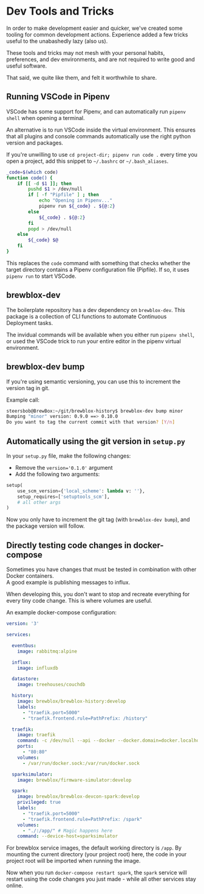 # Dev Tools and Tricks

In order to make development easier and quicker, we've created some tooling for common development actions.
Experience added a few tricks useful to the unabashedly lazy (also us).

These tools and tricks may not mesh with your personal habits, preferences, and dev environments, and are not required to write good and useful software.

That said, we quite like them, and felt it worthwhile to share.

## Running VSCode in Pipenv

VSCode has some support for Pipenv, and can automatically run `pipenv shell` when opening a terminal.

An alternative is to run VSCode inside the virtual environment. This ensures that all plugins and console commands automatically use the right python version and packages.

If you're unwilling to use `cd project-dir; pipenv run code .` every time you open a project, add this snippet to `~/.bashrc` or `~/.bash_aliases`.

```bash
_code=$(which code)
function code() {
    if [[ -d $1 ]]; then
        pushd $1 > /dev/null
        if [ -f "Pipfile" ] ; then
            echo "Opening in Pipenv..."
            pipenv run ${_code} . ${@:2}
        else
            ${_code} . ${@:2}
        fi
        popd > /dev/null
    else
        ${_code} $@
    fi
}
```

This replaces the `code` command with something that checks whether the target directory contains a Pipenv configuration file (Pipfile). If so, it uses `pipenv run` to start VSCode.

## brewblox-dev

The boilerplate repository has a dev dependency on `brewblox-dev`. This package is a collection of CLI functions to automate Continuous Deployment tasks.

The invidual commands will be available when you either run `pipenv shell`, or used the VSCode trick to run your entire editor in the pipenv virtual environment.

## brewblox-dev bump

If you're using semantic versioning, you can use this to increment the version tag in git.

Example call:

```sh
steersbob@BrewBox:~/git/brewblox-history$ brewblox-dev bump minor
Bumping "minor" version: 0.9.0 ==> 0.10.0
Do you want to tag the current commit with that version? [Y/n]
```

## Automatically using the git version in `setup.py`

In your `setup.py` file, make the following changes:

- Remove the `version='0.1.0'` argument
- Add the following two arguments:

```py
setup(
    use_scm_version={'local_scheme': lambda v: ''},
    setup_requires=['setuptools_scm'],
    # all other args
)
```

Now you only have to increment the git tag (with `brewblox-dev bump`), and the package version will follow.

## Directly testing code changes in docker-compose

Sometimes you have changes that must be tested in combination with other Docker containers. <br>
A good example is publishing messages to influx.

When developing this, you don't want to stop and recreate everything for every tiny code change.
This is where volumes are useful.

An example docker-compose configuration:

```yaml
version: '3'

services:

  eventbus:
    image: rabbitmq:alpine

  influx:
    image: influxdb

  datastore:
    image: treehouses/couchdb

  history:
    image: brewblox/brewblox-history:develop
    labels:
      - "traefik.port=5000"
      - "traefik.frontend.rule=PathPrefix: /history"

  traefik:
    image: traefik
    command: -c /dev/null --api --docker --docker.domain=docker.localhost
    ports:
      - "80:80"
    volumes:
      - /var/run/docker.sock:/var/run/docker.sock

  sparksimulator:
    image: brewblox/firmware-simulator:develop

  spark:
    image: brewblox/brewblox-devcon-spark:develop
    privileged: true
    labels:
      - "traefik.port=5000"
      - "traefik.frontend.rule=PathPrefix: /spark"
    volumes:
      - "./:/app/" # Magic happens here
    command: --device-host=sparksimulator
```

For brewblox service images, the default working directory is `/app`. By mounting the current directory (your project root) here, the code in your project root will be imported when running the image.

Now when you run `docker-compose restart spark`, the `spark` service will restart using the code changes you just made - while all other services stay online.